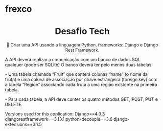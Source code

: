 # frexco

<h1 align="center">Desafio Tech</h1> 


<p align="center">🚀  Criar uma API usando a linguagem Python, frameworks: Django e Django Rest Framework.</p>
 A API deverá realizar a comunicação com um banco de dados SQL qualquer (pode ser SQLite)
 O banco deverá ter pelo menos duas tabelas: </p>
<p         - Uma tabela chamada “Region” que conterá apenas uma coluna “name” com informação dos nomes das regiões do Brasil ( Norte, Nordeste, etc.)</p>
         - Uma tabela chamada “Fruit” que conterá colunas “name” (o nome da fruta) e uma coluna de associação por chave estrangeira (foreign key) com a tabela “Region” associando cada fruta a uma região existente na primeira tabela.</p>
- Para cada tabela, a API deve conter os quatro métodos GET, POST, PUT e DELETE.</p>

 Versions used for this application: 
Django==4.0.3
djangorestframework==3.13.1
python-decouple==3.6
django-extensions==3.1.5
